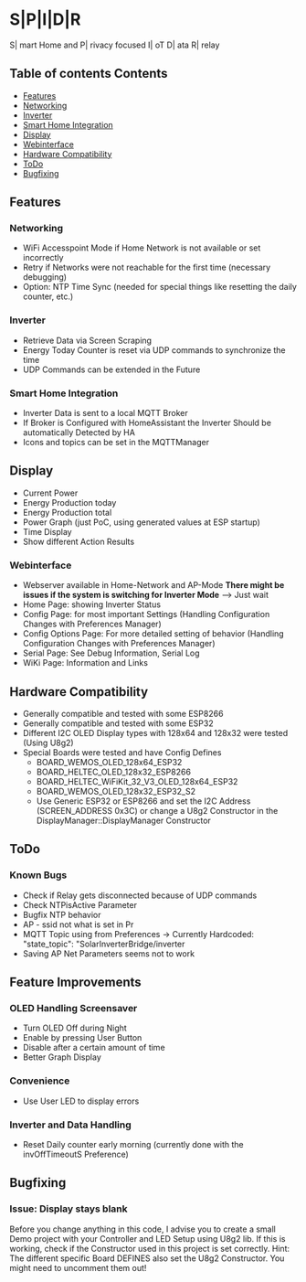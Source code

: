 # S|P|I|D|R

S| mart Home and
P| rivacy focused
I| oT
D| ata
R| relay


## Table of contents Contents
- [Features](#features)
- [Networking](#networking)
- [Inverter](#inverter)
- [Smart Home Integration](#smart-home-integration)
- [Display](#display)
- [Webinterface](#webinterface)
- [Hardware Compatibility](#hardware-compatibility)
- [ToDo](#todo)
- [Bugfixing](#bugfixing)

## Features

### Networking
* WiFi Accesspoint Mode if Home Network is not available or set incorrectly
* Retry if Networks were not reachable for the first time (necessary debugging)
* Option: NTP Time Sync (needed for special things like resetting the daily counter, etc.)

### Inverter
* Retrieve Data via Screen Scraping
* Energy Today Counter is reset via UDP commands to synchronize the time
* UDP Commands can be extended in the Future

### Smart Home Integration
* Inverter Data is sent to a local MQTT Broker
* If Broker is Configured with HomeAssistant the Inverter Should be automatically Detected by HA
* Icons and topics can be set in the MQTTManager

## Display
* Current Power
* Energy Production today
* Energy Production total
* Power Graph (just PoC, using generated values at ESP startup)
* Time Display
* Show different Action Results

### Webinterface
* Webserver available in Home-Network and AP-Mode **There might be issues if the system is switching for Inverter Mode** --> Just wait
* Home Page: showing Inverter Status
* Config Page: for most important Settings (Handling Configuration Changes with Preferences Manager)
* Config Options Page: For more detailed setting of behavior (Handling Configuration Changes with Preferences Manager)
* Serial Page: See Debug Information, Serial Log
* WiKi Page: Information and Links

## Hardware Compatibility
* Generally compatible and tested with some ESP8266
* Generally compatible and tested with some ESP32
* Different I2C OLED Display types with 128x64 and 128x32 were tested (Using U8g2)
* Special Boards were tested and have Config Defines
  * BOARD_WEMOS_OLED_128x64_ESP32
  * BOARD_HELTEC_OLED_128x32_ESP8266
  * BOARD_HELTEC_WiFiKit_32_V3_OLED_128x64_ESP32
  * BOARD_WEMOS_OLED_128x32_ESP32_S2
  * Use Generic ESP32 or ESP8266 and set the I2C Address (SCREEN_ADDRESS 0x3C) or change a U8g2 Constructor in the DisplayManager::DisplayManager Constructor

## ToDo

### Known Bugs
* Check if Relay gets disconnected because of UDP commands
* Check NTPisActive Parameter
* Bugfix NTP behavior
* AP - ssid not what is set in Pr
* MQTT Topic using from Preferences -> Currently Hardcoded: "state_topic": "SolarInverterBridge/inverter
* Saving AP Net Parameters seems not to work

## Feature Improvements

### OLED Handling Screensaver
* Turn OLED Off during Night
* Enable by pressing User Button
* Disable after a certain amount of time
* Better Graph Display

### Convenience
* Use User LED to display errors

### Inverter and Data Handling
* Reset Daily counter early morning (currently done with the invOffTimeoutS Preference)

## Bugfixing

### Issue: Display stays blank
Before you change anything in this code, I advise you to create a small Demo project with your Controller and LED Setup using U8g2 lib.
If this is working, check if the Constructor used in this project is set correctly. 
Hint: The different specific Board DEFINES also set the U8g2 Constructor. You might need to uncomment them out!
